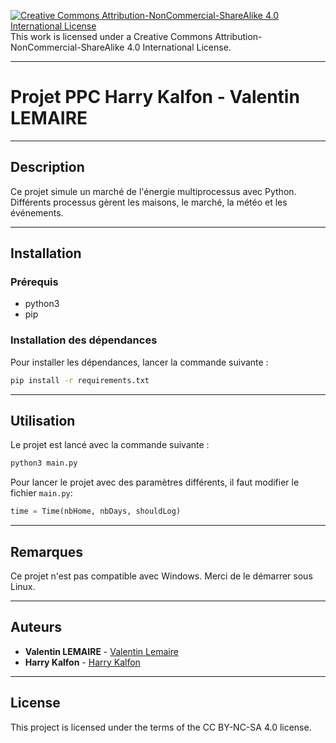 [![Creative Commons Attribution-NonCommercial-ShareAlike 4.0 International License](https://i.creativecommons.org/l/by-nc-sa/4.0/88x31.png)]("http://creativecommons.org/licenses/by-nc-sa/4.0/" "Creative Commons Attribution-NonCommercial-ShareAlike 4.0 International License")  
This work is licensed under a Creative Commons Attribution-NonCommercial-ShareAlike 4.0 International License.

---

# Projet PPC Harry Kalfon - Valentin LEMAIRE

---

## Description

Ce projet simule un marché de l'énergie multiprocessus avec Python.
Différents processus gèrent les maisons, le marché, la météo et les événements.

---

## Installation

### Prérequis
* python3
* pip

### Installation des dépendances
Pour installer les dépendances, lancer la commande suivante :
```bash
pip install -r requirements.txt
```

---

## Utilisation
Le projet  est lancé avec la commande suivante :
```bash
python3 main.py
```

Pour lancer le projet avec des paramètres différents, il faut modifier le fichier `main.py`:
```python
time = Time(nbHome, nbDays, shouldLog)
```

---

## Remarques
Ce projet n'est pas compatible avec Windows. Merci de le démarrer sous Linux.

---

## Auteurs

* **Valentin LEMAIRE** - [Valentin Lemaire](https://github.com/28Pollux28)
* **Harry Kalfon** - [Harry Kalfon](https://github.com/HarryInsa)

---

## License

This project is licensed under the terms of the CC BY-NC-SA 4.0 license.

